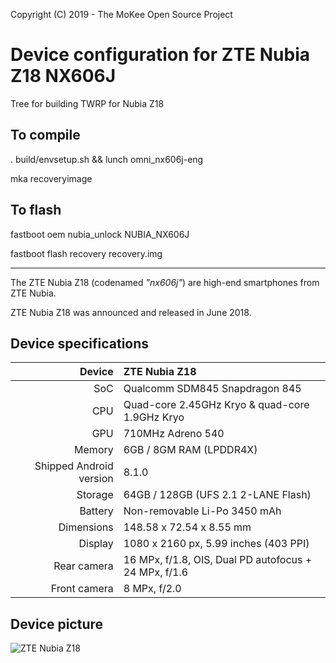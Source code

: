 Copyright (C) 2019 - The MoKee Open Source Project

Device configuration for ZTE Nubia Z18 NX606J
==============
Tree for building TWRP for Nubia Z18

## To compile

. build/envsetup.sh && lunch omni_nx606j-eng

mka recoveryimage

## To flash

fastboot oem nubia_unlock NUBIA_NX606J

fastboot flash recovery recovery.img

---

The ZTE Nubia Z18 (codenamed _"nx606j"_) are high-end smartphones from ZTE Nubia.

ZTE Nubia Z18 was announced and released in June 2018.

## Device specifications

| Device       | ZTE Nubia Z18                                          |
| -----------: | :----------------------------------------------------- |
| SoC          | Qualcomm SDM845 Snapdragon 845                         |
| CPU          | Quad-core 2.45GHz Kryo & quad-core 1.9GHz Kryo         |
| GPU          | 710MHz Adreno 540                                      |
| Memory       | 6GB / 8GM RAM (LPDDR4X)                                |
| Shipped Android version | 8.1.0                                       |
| Storage      | 64GB / 128GB (UFS 2.1 2-LANE Flash)                    |
| Battery      | Non-removable Li-Po 3450 mAh                           |
| Dimensions   | 148.58 x 72.54 x 8.55 mm                               |
| Display      | 1080 x 2160 px, 5.99 inches (403 PPI)                  |
| Rear camera  | 16 MPx, f/1.8, OIS, Dual PD autofocus + 24 MPx, f/1.6  |
| Front camera | 8 MPx, f/2.0                                           |

## Device picture

![ZTE Nubia Z18](https://oss.static.nubia.cn/active/5c38020d4dfe014.png "ZTE Nubia Z18 in nebula red")
